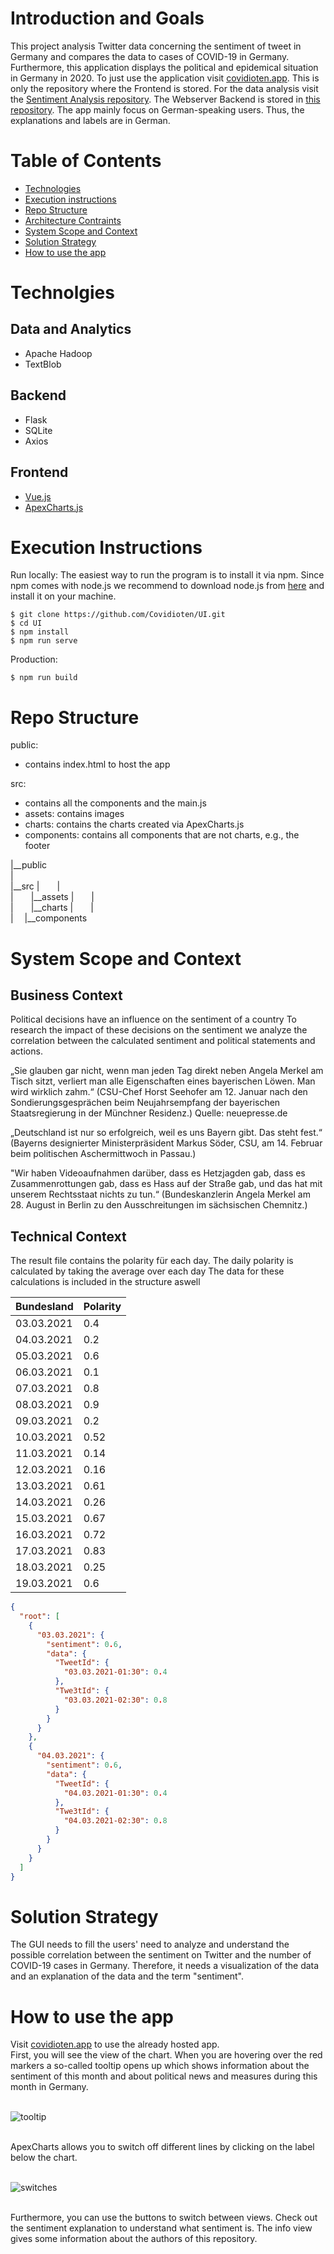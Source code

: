 # Introduction and Goals

This project analysis Twitter data concerning the sentiment of tweet in Germany and compares the data to cases of COVID-19 in Germany. Furthermore, this application displays the political and epidemical situation in Germany in 2020. To just use the application visit [covidioten.app](https://covidioten.app/#/polit).
This is only the repository where the Frontend is stored. For the data analysis visit the [Sentiment Analysis repository](https://github.com/Covidioten/BAPraktikumSentimentAnalyse).
The Webserver Backend is stored in [this repository](https://github.com/Covidioten/WebServer).
The app mainly focus on German-speaking users. Thus, the explanations and labels are in German.

# Table of Contents

- [Technologies](#technologies)
- [Execution instructions](#Execution-nstructions)
- [Repo Structure](#Repo-structure)
- [Architecture Contraints](#Architecture-Contraints)
- [System Scope and Context](#System-Scope-and-Context)
- [Solution Strategy](#Solution-Strategy)
- [How to use the app](#how-to-use-the-app)

# Technolgies

## Data and Analytics

- Apache Hadoop
- TextBlob

## Backend

- Flask
- SQLite
- Axios

## Frontend

- [Vue.js](https://vuejs.org/)
- [ApexCharts.js](https://apexcharts.com/)

# Execution Instructions

Run locally:
The easiest way to run the program is to install it via npm. Since npm comes with node.js we recommend to download node.js from [here](https://nodejs.org/en/) and install it on your machine.

```
$ git clone https://github.com/Covidioten/UI.git
$ cd UI
$ npm install
$ npm run serve
```

Production:

```
$ npm run build
```

# Repo Structure

public:

- contains index.html to host the app

src:

- contains all the components and the main.js
- assets: contains images
- charts: contains the charts created via ApexCharts.js
- components: contains all components that are not charts, e.g., the footer

|__public  
|  
|__src
|  |  
|  |__assets 
|  |  
|  |__charts 
|  |  
|  |__components 

# System Scope and Context

## Business Context

Political decisions have an influence on the sentiment of a country
To research the impact of these decisions on the sentiment we analyze the correlation between the calculated sentiment and political statements and actions.

„Sie glauben gar nicht, wenn man jeden Tag direkt neben Angela Merkel am Tisch sitzt, verliert man alle Eigenschaften eines bayerischen Löwen. Man wird wirklich zahm.“ (CSU-Chef Horst Seehofer am 12. Januar nach den Sondierungsgesprächen beim Neujahrsempfang der bayerischen Staatsregierung in der Münchner Residenz.)
Quelle: neuepresse.de

„Deutschland ist nur so erfolgreich, weil es uns Bayern gibt. Das steht fest.“ (Bayerns designierter Ministerpräsident Markus Söder, CSU, am 14. Februar beim politischen Aschermittwoch in Passau.)

"Wir haben Videoaufnahmen darüber, dass es Hetzjagden gab, dass es Zusammenrottungen gab, dass es Hass auf der Straße gab, und das hat mit unserem Rechtsstaat nichts zu tun.“
(Bundeskanzlerin Angela Merkel am 28. August in Berlin zu den Ausschreitungen im sächsischen Chemnitz.)

## Technical Context

The result file contains the polarity für each day.
The daily polarity is calculated by taking the average over each day
The data for these calculations is included in the structure aswell

| Bundesland | Polarity |
| ---------- | -------- |
| 03.03.2021 | 0.4      |
| 04.03.2021 | 0.2      |
| 05.03.2021 | 0.6      |
| 06.03.2021 | 0.1      |
| 07.03.2021 | 0.8      |
| 08.03.2021 | 0.9      |
| 09.03.2021 | 0.2      |
| 10.03.2021 | 0.52     |
| 11.03.2021 | 0.14     |
| 12.03.2021 | 0.16     |
| 13.03.2021 | 0.61     |
| 14.03.2021 | 0.26     |
| 15.03.2021 | 0.67     |
| 16.03.2021 | 0.72     |
| 17.03.2021 | 0.83     |
| 18.03.2021 | 0.25     |
| 19.03.2021 | 0.6      |

```json
{
  "root": [
    {
      "03.03.2021": {
        "sentiment": 0.6,
        "data": {
          "TweetId": {
            "03.03.2021-01:30": 0.4
          },
          "Twe3tId": {
            "03.03.2021-02:30": 0.8
          }
        }
      }
    },
    {
      "04.03.2021": {
        "sentiment": 0.6,
        "data": {
          "TweetId": {
            "04.03.2021-01:30": 0.4
          },
          "Twe3tId": {
            "04.03.2021-02:30": 0.8
          }
        }
      }
    }
  ]
}
```

# Solution Strategy

The GUI needs to fill the users' need to analyze and understand the possible correlation between the sentiment on Twitter and the number of COVID-19 cases in Germany. Therefore, it needs a visualization of the data and an explanation of the data and the term "sentiment".

# How to use the app

Visit [covidioten.app](https://covidioten.app/#/polit) to use the already hosted app.<br />
First, you will see the view of the chart. When you are hovering over the red markers a so-called tooltip opens up which shows information about the sentiment of this month and about political news and measures during this month in Germany.
<br />
<br />

![tooltip](src/assets/Tooltips.png)

<br />
ApexCharts allows you to switch off different lines by clicking on the label below the chart.
<br />
<br />

![switches](src/assets/Disabled_Covid.png)

<br />
Furthermore, you can use the buttons to switch between views. Check out the sentiment explanation to understand what sentiment is. The info view gives some information about the authors of this repository.
